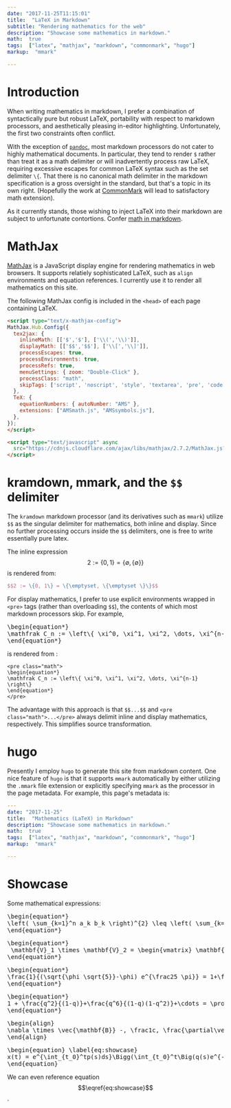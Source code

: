 ```yaml
---
date: "2017-11-25T11:15:01"
title:  "LaTeX in Markdown"
subtitle: "Rendering mathematics for the web"
description: "Showcase some mathematics in markdown."
math:  true
tags:  ["latex", "mathjax", "markdown", "commonmark", "hugo"]
markup:  "mmark"

---
```



# Introduction

When writing mathematics in markdown, I prefer a combination of syntactically
pure but robust LaTeX, portability with respect to markdown processors, and
aesthetically pleasing in-editor highlighting. Unfortunately, the first two
constraints often conflict.

<!--more-->

With the exception of [`pandoc`](https://pandoc.org), most markdown processors
do not cater to highly mathematical documents. In particular, they tend to
render `$` rather than treat it as a math delimiter or will inadvertently
process raw LaTeX, requiring excessive escapes for common LaTeX syntax such as
the set delimiter `\{`.  That there is no canonical math delimiter in the
markdown specification is a gross oversight in the standard, but that's a topic
in its own right. (Hopefully the work at [CommonMark](http://commonmark.org)
will lead to satisfactory math extension).

As it currently stands, those wishing to inject LaTeX into their markdown are
subject to unfortunate contortions. Confer
[math in markdown](https://github.com/cben/mathdown/wiki/math-in-markdown).

# MathJax

[MathJax](https://mathjax.org) is a JavaScript display engine for rendering
mathematics in web browsers. It supports relatiely sophisticated
LaTeX, such as `align` environments and equation references. I currently
use it to render all mathematics on this site.

The following MathJax config is included in the `<head>` of each page
containing LaTeX. 

```html
<script type="text/x-mathjax-config">
MathJax.Hub.Config({
  tex2jax: {
    inlineMath: [['$','$'], ['\\(','\\)']],
    displayMath: [['$$','$$'], ['\\[','\\]']],
    processEscapes: true,
    processEnvironments: true,
    processRefs: true,
    menuSettings: { zoom: "Double-Click" },
    processClass: "math",
    skipTags: ['script', 'noscript', 'style', 'textarea', 'pre', 'code'],
  },
  TeX: {
    equationNumbers: { autoNumber: "AMS" },
    extensions: ["AMSmath.js", "AMSsymbols.js"],
  },
});
</script>

<script type="text/javascript" async
  src="https://cdnjs.cloudflare.com/ajax/libs/mathjax/2.7.2/MathJax.js?config=TeX-AMS_HTML-full">
</script>
```

# kramdown, mmark, and the `$$` delimiter 


The `kramdown` markdown processor (and its derivatives such as `mmark`)
utilize `$$` as the singular delimiter for mathematics, both inline and display.
Since no further processing occurs inside the `$$` delimiters, one is free to
write essentially pure latex. 

The inline expression 
$$2 := \{0, 1\} = \{\emptyset, \{\emptyset \}\}$$ is rendered from:

```latex
$$2 := \{0, 1\} = \{\emptyset, \{\emptyset \}\}$$
```

For display mathematics, I prefer to use explicit environments wrapped in
`<pre>` tags (rather than overloading `$$`), the contents of which most
markdown processors skip. For example,

<pre class="math">
\begin{equation*}
\mathfrak C_n := \left\{ \xi^0, \xi^1, \xi^2, \dots, \xi^{n-1} \right\}
\end{equation*}
</pre>

is rendered from :

```
<pre class="math">
\begin{equation*}
\mathfrak C_n := \left\{ \xi^0, \xi^1, \xi^2, \dots, \xi^{n-1} \right\}
\end{equation*}
</pre>
```

The advantage with this approach is that `$$...$$` 
and `<pre class="math">...</pre>` 
always delimit inline and display mathematics, respectively. This
simplifies source transformation.


# hugo

Presently I employ `hugo` to generate this site from markdown content. One
nice feature of `hugo` is that it supports `mmark` automatically by
either utilizing the `.mmark` file extension or explicitly specifying `mmark`
as the processor in the page metadata. For example, this page's metadata is:

```yaml
---
date: "2017-11-25"
title:  "Mathematics (LaTeX) in Markdown"
description: "Showcase some mathematics in markdown."
math:  true
tags:  ["latex", "mathjax", "markdown", "commonmark", "hugo"]
markup:  "mmark"

---
```


# Showcase

Some mathematical expressions:

<pre class="math">
\begin{equation*}
\left( \sum_{k=1}^n a_k b_k \right)^{2} \leq \left( \sum_{k=1}^n a_k^2 \right) \left( \sum_{k=1}^n b_k^2 \right) 
\end{equation*}
</pre>

<pre class="math">
\begin{equation*}
 \mathbf{V}_1 \times \mathbf{V}_2 = \begin{vmatrix} \mathbf{i} & \mathbf{j} & \mathbf{k} \newline \frac{\partial X}{\partial u} & \frac{\partial Y}{\partial u} & 0 \newline \frac{\partial X}{\partial v} & \frac{\partial Y}{\partial v} & 0 \newline \end{vmatrix}
\end{equation*}
</pre>

<pre class="math">
\begin{equation*}
\frac{1}{(\sqrt{\phi \sqrt{5}}-\phi) e^{\frac25 \pi}} = 1+\frac{e^{-2\pi}} {1+\frac{e^{-4\pi}} {1+\frac{e^{-6\pi}} {1+\frac{e^{-8\pi}} {1+\ldots} } } }
\end{equation*}
</pre>

<pre class="math">
\begin{equation*}
1 + \frac{q^2}{(1-q)}+\frac{q^6}{(1-q)(1-q^2)}+\cdots = \prod_{j=0}^{\infty}\frac{1}{(1-q^{5j+2})(1-q^{5j+3})}, \quad\quad \text{for $|q|<1$}.
\end{equation*}
</pre>

<pre class="math">
\begin{align} 
\nabla \times \vec{\mathbf{B}} -, \frac1c, \frac{\partial\vec{\mathbf{E}}}{\partial t} & = \frac{4\pi}{c}\vec{\mathbf{j}} \newline \nabla \cdot \vec{\mathbf{E}} & = 4 \pi \rho \newline \nabla \times \vec{\mathbf{E}}, +, \frac1c, \frac{\partial\vec{\mathbf{B}}}{\partial t} & = \vec{\mathbf{0}} \newline \nabla \cdot \vec{\mathbf{B}} & = 0
\end{align}
</pre>

<pre class="math">
\begin{equation} \label{eq:showcase}
x(t) = e^{\int_{t_0}^tp(s)ds}\Bigg(\int_{t_0}^t\Big(q(s)e^{-\int_{t_0}^sp(\tau)d\tau}\Big)ds + x_0\Bigg). 
\end{equation}
</pre>

We can even reference equation $$\eqref{eq:showcase}$$.
